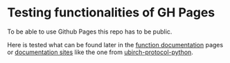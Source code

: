 # Testing functionalities of GH Pages

To be able to use Github Pages this repo has to be public.

Here is tested what can be found later in the [function documentation](https://developer.ubirch.com/function_documentation/ubirch-protocol-python/) pages 
or [documentation sites](https://developer.ubirch.com/ubirch-protocol-python/)
like the one from [ubirch-protocol-python](https://github.com/ubirch/ubirch-protocol-python).
